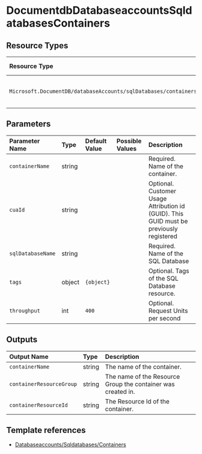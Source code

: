 # DocumentdbDatabaseaccountsSqldatabasesContainers

## Resource Types

| Resource Type | Api Version |
| :-- | :-- |
| `Microsoft.DocumentDB/databaseAccounts/sqlDatabases/containers` | 2021-07-01-preview |

## Parameters

| Parameter Name | Type | Default Value | Possible Values | Description |
| :-- | :-- | :-- | :-- | :-- |
| `containerName` | string |  |  | Required. Name of the container. |
| `cuaId` | string |  |  | Optional. Customer Usage Attribution id (GUID). This GUID must be previously registered |
| `sqlDatabaseName` | string |  |  | Required. Name of the SQL Database  |
| `tags` | object | `{object}` |  | Optional. Tags of the SQL Database resource. |
| `throughput` | int | `400` |  | Optional. Request Units per second |

## Outputs

| Output Name | Type | Description |
| :-- | :-- | :-- |
| `containerName` | string | The name of the container. |
| `containerResourceGroup` | string | The name of the Resource Group the container was created in. |
| `containerResourceId` | string | The Resource Id of the container. |

## Template references

- [Databaseaccounts/Sqldatabases/Containers](https://docs.microsoft.com/en-us/azure/templates/Microsoft.DocumentDB/2021-07-01-preview/databaseAccounts/sqlDatabases/containers)
